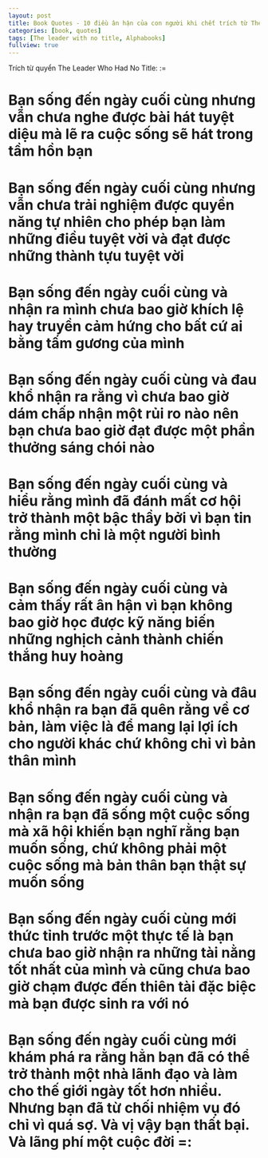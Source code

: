 ```yaml
---
layout: post
title: Book Quotes - 10 điều ân hận của con người khi chết trích từ The Leader Who Had No Title
categories: [book, quotes]
tags: [The leader with no title, Alphabooks]
fullview: true
---
```

Trích từ quyển The Leader Who Had No Title: :=

# Bạn sống đến ngày cuối cùng nhưng vẫn chưa nghe được bài hát tuyệt diệu mà lẽ ra cuộc sống sẽ hát trong tầm hồn bạn
# Bạn sống đến ngày cuối cùng nhưng vẫn chưa trải nghiệm được quyền năng tự nhiên cho phép bạn làm những điều tuyệt vời và đạt được những thành tựu tuyệt vời
# Bạn sống đến ngày cuối cùng và nhận ra mình chưa bao giờ khích lệ hay truyền cảm hứng cho bất cứ ai bằng tấm gương của mình
# Bạn sống đến ngày cuối cùng và đau khổ nhận ra rằng vì chưa bao giờ dám chấp nhận một rủi ro nào nên bạn chưa bao giờ đạt được một phần thưởng sáng chói nào
# Bạn sống đến ngày cuối cùng và hiểu rằng mình đã đánh mất cơ hội trở thành một bậc thầy bởi vì bạn tin rằng mình chỉ là một người bình thường
# Bạn sống đến ngày cuối cùng và cảm thấy rất ân hận vì bạn không bao giờ học được kỹ năng biến những nghịch cảnh thành chiến thắng huy hoàng
# Bạn sống đến ngày cuối cùng và đâu khổ nhận ra bạn đã quên rằng về cơ bản, làm việc là để mang lại lợi ích cho người khác chứ không chỉ vì bản thân mình
# Bạn sống đến ngày cuối cùng và nhận ra bạn đã sống một cuộc sống mà xã hội khiến bạn nghĩ rằng bạn muốn sống, chứ không phải một cuộc sống mà bản thân bạn thật sự muốn sống
# Bạn sống đến ngày cuối cùng mới thức tỉnh trước một thực tế là bạn chưa bao giờ nhận ra những tài nằng tốt nhất của mình và cũng chưa bao giờ chạm được đến thiên tài đặc biệc mà bạn được sinh ra với nó
# Bạn sống đến ngày cuối cùng mới khám phá ra rằng hẳn bạn đã có thể trở thành một nhà lãnh đạo và làm cho thế giới ngày tốt hơn nhiều. Nhưng bạn đã từ chối nhiệm vụ đó chỉ vì quá sợ. Và vị vậy bạn thất bại. Và lãng phí một cuộc đời =: